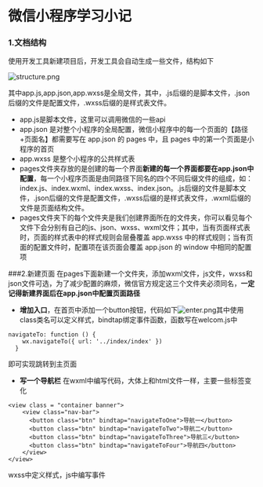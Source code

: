 
# 微信小程序学习小记


### 1.文档结构

使用开发工具新建项目后，开发工具会自动生成一些文件，结构如下

![structure.png](F:/campus/wechatSmallAppMd/image/structure.png "项目结构")

其中app.js,app.json,app.wxss是全局文件，其中，.js后缀的是脚本文件，.json后缀的文件是配置文件，.wxss后缀的是样式表文件。
* app.js是脚本文件，这里可以调用微信的一些api
* app.json 是对整个小程序的全局配置，微信小程序中的每一个页面的【路径+页面名】都需要写在 app.json 的 pages 中，且 pages 中的第一个页面是小程序的首页
* app.wxss 是整个小程序的公共样式表
* pages文件夹存放的是创建的每一个界面**新建的每一个界面都要在app.json中配置**，每一个小程序页面是由同路径下同名的四个不同后缀文件的组成，如：index.js、index.wxml、index.wxss、index.json。.js后缀的文件是脚本文件，.json后缀的文件是配置文件，.wxss后缀的是样式表文件，.wxml后缀的文件是页面结构文件。
* pages文件夹下的每个文件夹是我们创建界面所在的文件夹，你可以看见每个文件下会分别有自己的js、json、wxss、wxml文件；其中，当有页面样式表时，页面的样式表中的样式规则会层叠覆盖 app.wxss 中的样式规则；当有页面的配置文件时，配置项在该页面会覆盖 app.json 的 window 中相同的配置项

###2.新建页面
在pages下面新建一个文件夹，添加wxml文件，js文件，wxss和json文件可选，为了减少配置的麻烦，微信官方规定这三个文件夹必须同名，**一定记得新建界面后在app.json中配置页面路径**
* **增加入口**，在首页中添加一个button按钮，代码如下![enter.png](F:/campus/wechatSmallAppMd/image/enter.png "")其中使用class类名可以定义样式，bindtap绑定事件函数，函数写在welcom.js中 
```
navigateTo: function () {
    wx.navigateTo({ url: '../index/index' })
  }
``` 
即可实现跳转到主页面

*  **写一个导航栏** 在wxml中编写代码，大体上和html文件一样，主要一些标签变化


```
<view class = "container banner">
    <view class="nav-bar">
      <button class="btn" bindtap="navigateToOne">导航一</button>
      <button class="btn" bindtap="navigateToTwo">导航二</button>
      <button class="btn" bindtap="navigateToThree">导航三</button>
      <button class="btn" bindtap="navigateToFour">导航四</button>
    </view>
</view>
```
wxss中定义样式，js中编写事件





























